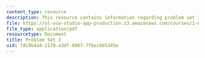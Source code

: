 ```yaml
---
content_type: resource
description: This resource contains information regarding problem set 3.
file: https://ol-ocw-studio-app-production.s3.amazonaws.com/courses/1-00-introduction-to-computers-and-engineering-problem-solving-spring-2012/7dc9b4a42170a3df89677f6ec6b5345e_MIT1_00S12_PS_3.pdf
file_type: application/pdf
resourcetype: Document
title: Problem Set 3
uid: 7dc9b4a4-2170-a3df-8967-7f6ec6b5345e
---
```

